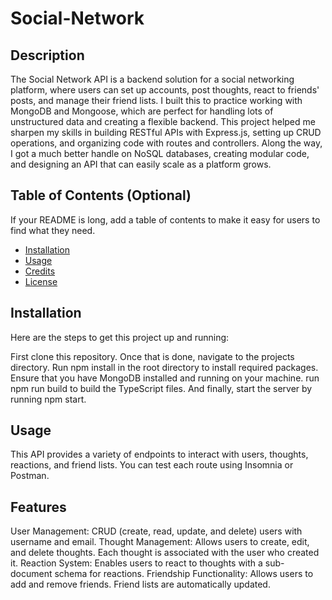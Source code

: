 # Social-Network

## Description

The Social Network API is a backend solution for a social networking platform, where users can set up accounts, post thoughts, react to friends' posts, and manage their friend lists. I built this to practice working with MongoDB and Mongoose, which are perfect for handling lots of unstructured data and creating a flexible backend. This project helped me sharpen my skills in building RESTful APIs with Express.js, setting up CRUD operations, and organizing code with routes and controllers. Along the way, I got a much better handle on NoSQL databases, creating modular code, and designing an API that can easily scale as a platform grows. 

## Table of Contents (Optional)

If your README is long, add a table of contents to make it easy for users to find what they need.

- [Installation](#installation)
- [Usage](#usage)
- [Credits](#credits)
- [License](#license)

## Installation

Here are the steps to get this project up and running: 

First clone this repository. Once that is done, navigate to the projects directory. 
Run npm install in the root directory to install required packages.
Ensure that you have MongoDB installed and running on your machine. 
run npm run build to build the TypeScript files.
And finally, start the server by running npm start. 

## Usage

<!-- Insert walkthough video here! -->

This API provides a variety of endpoints to interact with users, thoughts, reactions, and friend lists. 
You can test each route using Insomnia or Postman.

## Features

User Management: CRUD (create, read, update, and delete) users with username and email. 
Thought Management: Allows users to create, edit, and delete thoughts. Each thought is associated with the user who created it. 
Reaction System: Enables users to react to thoughts with a sub-document schema for reactions. 
Friendship Functionality: Allows users to add and remove friends. Friend lists are automatically updated. 
